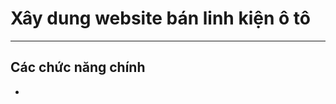 <h1>Xây dung website bán linh kiện ô tô</h1>

<hr/>
<h2>Các chức năng chính</h2>

<ul>
  <li></li>
</ul>
